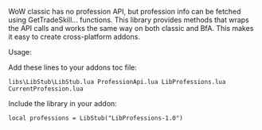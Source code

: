 WoW classic has no profession API, but profession info can be fetched using GetTradeSkill... functions.
This library provides methods that wraps the API calls and works the same way on both classic and BfA. This makes it easy to create cross-platform addons.

Usage:

Add these lines to your addons toc file:

`libs\LibStub\LibStub.lua
ProfessionApi.lua
LibProfessions.lua
CurrentProfession.lua`

Include the library in your addon:

`local professions = LibStub("LibProfessions-1.0")`